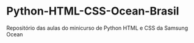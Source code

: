 # Python-HTML-CSS-Ocean-Brasil
Repositório das aulas do minicurso de Python HTML e CSS da Samsung Ocean

